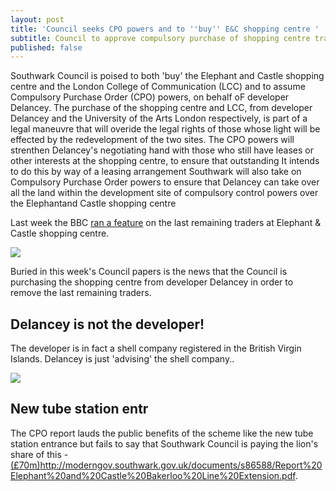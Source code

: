 ```yaml
---
layout: post
title: 'Council seeks CPO powers and to ''buy'' E&C shopping centre '
subtitle: Council to approve compulsory purchase of shopping centre traders
published: false
---
```

Southwark Council is poised to both 'buy' the Elephant and Castle shopping centre and the London College of Communication (LCC) and to assume Compulsory Purchase Order (CPO) powers, on behalf oF developer Delancey.  The purchase of the shopping centre and LCC, from developer Delancey and the University of the Arts London respectively, is part of a legal maneuvre that will overide the legal rights of those whose light will be effected by the redevelopment of the two sites.  The CPO powers will strenthen Delancey's negotiating hand with those who still have leases or other interests at the shopping centre, to ensure that  outstanding   It intends to do this by way of a leasing arrangement Southwark will also take on Compulsory Purchase Order powers to ensure that Delancey can take over all the land  within the development site  of compulsory control powers over the Elephantand Castle shopping centre 




Last week the BBC [ran a feature](https://twitter.com/LatinElephant/status/1239870649851613185) on the last remaining traders at Elephant & Castle shopping centre.

![](http://35percent.org/img/tradersbbc.png)

Buried in this week's Council papers is the news that the Council is purchasing the shopping centre from developer Delancey in order to remove the last remaining traders. 

## Delancey is not the developer!
The developer is in fact a shell company registered in the British Virgin Islands. Delancey is just 'advising' the shell company..

![](http://35percent.org/img/bvidelancey.png)

## New tube station entr
The CPO report lauds the public benefits of the scheme like the new tube station entrance but fails to say that Southwark Council is paying the lion's share of this - [(£70m)]()http://moderngov.southwark.gov.uk/documents/s86588/Report%20Elephant%20and%20Castle%20Bakerloo%20Line%20Extension.pdf.
